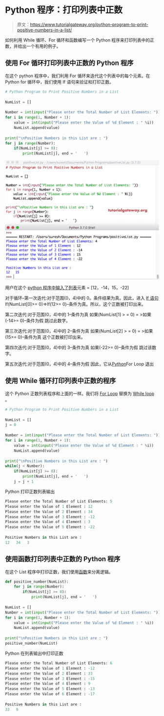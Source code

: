 # Python 程序：打印列表中正数

> 原文：<https://www.tutorialgateway.org/python-program-to-print-positive-numbers-in-a-list/>

如何利用 While 循环、For 循环和函数编写一个 Python 程序来打印列表中的正数，并给出一个有用的例子。

## 使用 For 循环打印列表中正数的 Python 程序

在这个 python 程序中，我们利用 For 循环来迭代这个列表中的每个元素。在 Python for 循环中，我们使用 If 语句来验证和打印正数。

```py
# Python Program to Print Positive Numbers in a List

NumList = []

Number = int(input("Please enter the Total Number of List Elements: "))
for i in range(1, Number + 1):
    value = int(input("Please enter the Value of %d Element : " %i))
    NumList.append(value)

print("\nPositive Numbers in this List are : ")
for j in range(Number):
    if(NumList[j] >= 0):
        print(NumList[j], end = '   ')

```

![Python Program to Print Positive Numbers in a List 1](img/fec58717c16d7553f07bf073a6cddf9e.png)

用户在这个 [python 程序中输入了](https://www.tutorialgateway.org/python-programming-examples/)[列表](https://www.tutorialgateway.org/python-list/)元素 = [12，-14，15，-22]

对于循环–第一次迭代:对于范围(0，4)中的 0。条件结果为真。因此，进入 [If 语句](https://www.tutorialgateway.org/python-if-statement/)
If(NumList[0]>= 0)=>If(12>= 0)–条件为真。所以，这个正数被打印出来。

第二次迭代:对于范围(0，4)中的 1–条件为真
如果(NumList[1] > = 0) = >如果(-14>= 0)–条件为假
跳过此数字。

第三次迭代:对于范围(0，4)中的 2–条件为真
如果(NumList[2] > = 0) = >如果(15>= 0)–条件为真
这个正数被打印出来。

第四次迭代:对于范围(0，4)中的 3–条件为真
如果(-22>= 0)–条件为假
跳过该数字。

第五次迭代:对于范围(0，4)中的 4–条件为假
因此，它从[Python](https://www.tutorialgateway.org/python-tutorial/)For Loop 退出

## 使用 While 循环打印列表中正数的程序

这个 Python 正数列表程序和上面的一样。我们将 [For Loop](https://www.tutorialgateway.org/python-for-loop/) 替换为 [While loop](https://www.tutorialgateway.org/python-while-loop/) 。

```py
# Python Program to Print Positive Numbers in a List

NumList = []
j = 0

Number = int(input("Please enter the Total Number of List Elements: "))
for i in range(1, Number + 1):
    value = int(input("Please enter the Value of %d Element : " %i))
    NumList.append(value)

print("\nPositive Numbers in this List are : ")
while(j < Number):
    if(NumList[j] >= 0):
        print(NumList[j], end = '   ')
    j = j + 1
```

Python 打印正数列表输出

```py
Please enter the Total Number of List Elements: 5
Please enter the Value of 1 Element : 12
Please enter the Value of 2 Element : 34
Please enter the Value of 3 Element : -12
Please enter the Value of 4 Element : 3
Please enter the Value of 5 Element : -22

Positive Numbers in this List are : 
12   34   3 
```

## 使用函数打印列表中正数的 Python 程序

在这个 List 程序中打印正数，我们使用[函数](https://www.tutorialgateway.org/functions-in-python/)来分离逻辑。

```py
def positive_number(NumList):
    for j in range(Number):
        if(NumList[j] >= 0):
            print(NumList[j], end = '   ')

NumList = []
Number = int(input("Please enter the Total Number of List Elements: "))
for i in range(1, Number + 1):
    value = int(input("Please enter the Value of %d Element : " %i))
    NumList.append(value)

print("\nPositive Numbers in this List are : ")
positive_number(NumList)
```

Python 在列表输出中打印正数

```py
Please enter the Total Number of List Elements: 6
Please enter the Value of 1 Element : -12
Please enter the Value of 2 Element : 33
Please enter the Value of 3 Element : -15
Please enter the Value of 4 Element : 9
Please enter the Value of 5 Element : -13
Please enter the Value of 6 Element : -17

Positive Numbers in this List are : 
33   9 
```